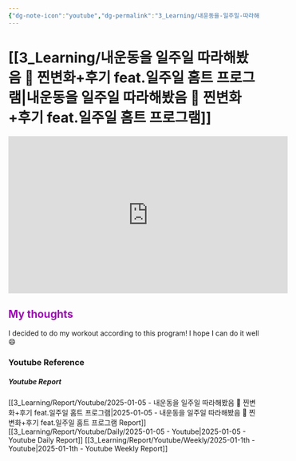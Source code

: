```yaml
---
{"dg-note-icon":"youtube","dg-permalink":"3_Learning/내운동을-일주일-따라해봤음-🙌-찐변화+후기-feat.일주일-홈트-프로그램","created-date":"2025-01-05 3:01:18 pm","date":"2025-01-05","type":"youtube","tags":["youtube","workout"],"aliases":null,"youtuber":"제이제이","channelName":"제이제이살롱드핏","link":"https://www.youtube.com/watch?v=YbaLemhWq94","img":"https://img.youtube.com/vi/YbaLemhWq94/0.jpg","dg-publish":true,"permalink":"/3_Learning/내운동을-일주일-따라해봤음-🙌-찐변화+후기-feat.일주일-홈트-프로그램/","dgPassFrontmatter":true,"noteIcon":"youtube"}
---
```


# [[3_Learning/내운동을 일주일 따라해봤음 🙌 찐변화+후기 feat.일주일 홈트 프로그램\|내운동을 일주일 따라해봤음 🙌 찐변화+후기 feat.일주일 홈트 프로그램]]


<div class="container-root"><span></span></div><div><div class="container-root"><iframe width="560" height="315" src="https://www.youtube.com/embed/YbaLemhWq94" title="YouTube video player" frameborder="0" allow="accelerometer; autoplay; clipboard-write; encrypted-media; gyroscope; picture-in-picture; web-share" allowfullscreen=""></iframe></div></div>

## <font color="#9d0ab3">My thoughts</font>

I decided to do my workout according to this program!
I hope I can do it well 😄













### Youtube Reference
##### Youtube Report
[[3_Learning/Report/Youtube/2025-01-05 - 내운동을 일주일 따라해봤음 🙌 찐변화+후기 feat.일주일 홈트 프로그램\|2025-01-05 - 내운동을 일주일 따라해봤음 🙌 찐변화+후기 feat.일주일 홈트 프로그램 Report]]
[[3_Learning/Report/Youtube/Daily/2025-01-05 - Youtube\|2025-01-05 - Youtube Daily Report]]
[[3_Learning/Report/Youtube/Weekly/2025-01-1th - Youtube\|2025-01-1th - Youtube Weekly Report]]




